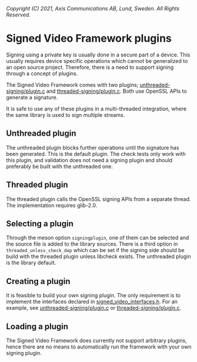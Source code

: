 *Copyright (C) 2021, Axis Communications AB, Lund, Sweden. All Rights Reserved.*

# Signed Video Framework plugins

Signing using a private key is usually done in a secure part of a device. This usually requires
device specific operations which cannot be generalized to an open source project. Therefore, there
is a need to support signing through a concept of plugins.

The Signed Video Framework comes with two plugins;
[unthreaded-signing/plugin.c](./unthreaded-signing/plugin.c) and
[threaded-signing/plugin.c](./threaded-signing/plugin.c). Both use OpenSSL APIs to generate a
signature.

It is safe to use any of these plugins in a multi-threaded integration, where the same library is
used to sign multiple streams.

## Unthreaded plugin
The unthreaded plugin blocks further operations until the signature has been generated. This is the
default plugin. The check tests only work with this plugin, and validation does not need a signing
plugin and should preferably be built with the unthreaded one.

## Threaded plugin
The threaded plugin calls the OpenSSL signing APIs from a separate thread. The implementation
requires glib-2.0.

## Selecting a plugin
Through the meson option `signingplugin`, one of them can be selected and the source file is added
to the library sources. There is a third option in `threaded_unless_check_dep` which can be set if
the signing side should be build with the threaded plugin unless libcheck exists. The unthreaded
plugin is the library default.

## Creating a plugin

It is feasible to build your own signing plugin. The only requirement is to implement the
interfaces declared in [signed_video_interfaces.h](../src/includes/signed_video_interfaces.h). For
an example, see [unthreaded-signing/plugin.c](./unthreaded-signing/plugin.c) or
[threaded-signing/plugin.c](./threaded-signing/plugin.c).

## Loading a plugin

The Signed Video Framework does currently not support arbitrary plugins, hence there are no means
to automatically run the framework with your own signing plugin.

